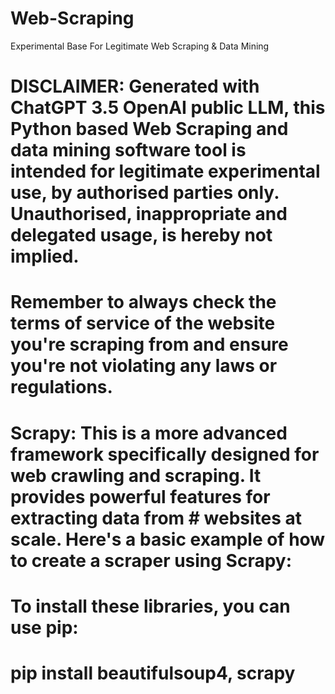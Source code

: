 # Web-Scraping
Experimental Base For Legitimate Web Scraping &amp; Data Mining

# DISCLAIMER: Generated with ChatGPT 3.5 OpenAI public LLM, this Python based Web Scraping and data mining software tool is intended for legitimate experimental use, by authorised parties only. Unauthorised, inappropriate and delegated usage, is hereby not implied.
# Remember to always check the terms of service of the website you're scraping from and ensure you're not violating any laws or regulations.

#  **Scrapy**: This is a more advanced framework specifically designed for web crawling and scraping. It provides powerful features for extracting data from # websites at scale. Here's a basic example of how to create a scraper using Scrapy:

# To install these libraries, you can use pip:
# pip install beautifulsoup4, scrapy

